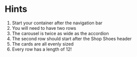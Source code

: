 # Hints
1. Start your container after the navigation bar
2. You will need to have two rows
4. The carousel is twice as wide as the accordion
5. The second row should start after the Shop Shoes header 
6. The cards are all evenly sized
7. Every row has a length of 12!